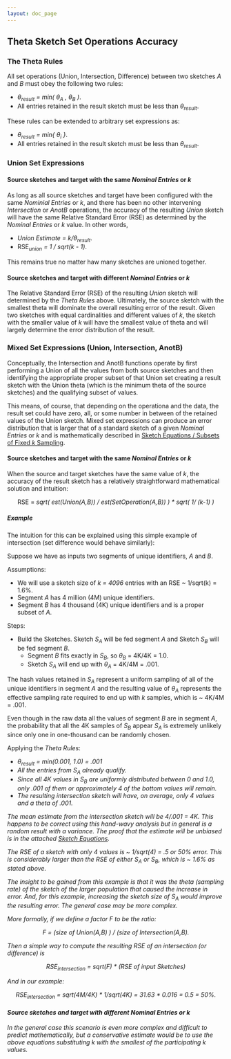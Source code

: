 ```yaml
---
layout: doc_page
---
```


## Theta Sketch Set Operations Accuracy

### The Theta Rules

All set operations (Union, Intersection, Difference) between two sketches <i>A</i> and <i>B</i> 
must obey the following two rules:

* <i>&theta;<sub>result</sub> = min( &theta;<sub>A</sub> , &theta;<sub>B</sub> )</i>.
* All entries retained in the result sketch must be less than <i>&theta;<sub>result</sub></i>.

These rules can be extended to arbitrary set expressions as:

* <i>&theta;<sub>result</sub> = min{ &theta;<sub>i</sub> }</i>.
* All entries retained in the result sketch must be less than <i>&theta;<sub>result</sub></i>.

### Union Set Expressions

#### Source sketches and target with the same <i>Nominal Entries</i> or <i>k</i>

As long as all source sketches and target have been configured with the same <i>Nominial Entries</i> 
or <i>k</i>, and there has been no other intervening <i>Intersection</i> or <i>AnotB</i> operations, 
the accuracy of the resulting <i>Union</i> sketch will have the same Relative Standard Error (RSE) 
as determined by the <i>Nominal Entries</i> or <i>k</i> value. In other words,

* <i>Union Estimate = k/&theta;<sub>result</sub></i>.
* RSE<i><sub>union</sub> = 1 / sqrt(k - 1)</i>.

This remains true no matter haw many sketches are unioned together.

#### Source sketches and target with different <i>Nominal Entries</i> or <i>k</i>

The Relative Standard Error (RSE) of the resulting <i>Union</i> sketch will determined by
the <i>Theta Rules</i> above. Ultimately, the source sketch with the smallest theta will 
dominate the overall resulting error of the result. Given two sketches with equal cardinalities and 
different values of <i>k</i>, the sketch with the smaller value of <i>k</i> will have the smallest
value of theta and will largely determine the error distribution of the result. 

### Mixed Set Expressions (Union, Intersection, AnotB)

Conceptually, the Intersection and AnotB functions operate by first performing a Union of all the
values from both source sketches and then identifying the appropriate proper subset of that 
Union set creating a result sketch with the Union theta (which is the minimum theta of the source
sketches) and the qualifying subset of values. 

This means, of course, that depending on the operationa and the data, the result set could have 
zero, all, or some number in between of the retained values of the Union sketch. 
Mixed set expressions can produce an error distribution that is larger that of a standard sketch
of a given <i>Nominal Entries</i> or <i>k</i> and is mathematically described in 
<a href="{{site.docs_pdf_dir}}/SketchEquations.pdf">Sketch Equations / Subsets of Fixed <i>k</i> Sampling</a>. 

#### Source sketches and target with the same <i>Nominal Entries</i> or <i>k</i>

When the source and target sketches have the same value of <i>k</i>, 
the accuracy of the result sketch has a relatively straightforward mathematical solution and intuition:

<center>RSE = <i>sqrt( est(Union(A,B)) / est(SetOperation(A,B)) ) * sqrt( 1/ (k-1) )</i></center>

##### Example

The intuition for this can be explained using this simple example of intersection 
(set difference would behave similarly):

Suppose we have as inputs two segments of unique identifiers, <i>A</i> and <i>B</i>.

Assumptions:

* We will use a sketch size of <i>k = 4096</i> entries with an RSE ~ 1/sqrt(k) = 1.6%.
* Segment <i>A</i> has 4 million (4M) unique identifiers.
* Segment <i>B</i> has 4 thousand (4K) unique identifiers and is a proper subset of <i>A</i>.

Steps:

* Build the Sketches. Sketch <i>S<sub>A</sub></i> will be fed segment <i>A</i> and Sketch <i>S<sub>B</sub></i> 
will be fed segment <i>B</i>.
    * Segment <i>B</i> fits exactly in <i>S<sub>B</sub></i>, so <i>&theta;<sub>B</sub></i> = 4K/4K = 1.0.
    * Sketch <i>S<sub>A</sub></i> will end up with <i>&theta;<sub>A</sub></i> = 4K/4M = .001.

The hash values retained in <i>S<sub>A</sub></i> represent a uniform sampling of all of the unique identifiers 
in segment <i>A</i> and the resulting value of <i>&theta;<sub>A</sub></i> represents the effective sampling rate
required to end up with <i>k</i> samples, which is ~ 4K/4M = .001.

Even though in the raw data all the values of segment <i>B</i> are in segment <i>A</i>, the probability 
that all the 4K samples of <i>S<sub>B</sub></i> appear <i>S<sub>A</sub></i> is extremely unlikely since 
only one in one-thousand can be randomly chosen.

Applying the <i>Theta Rules</i>:

* <i>&theta;<sub>result</sub> = min(0.001, 1.0) = .001
* All the entries from <i>S<sub>A</sub></i> already qualify. 
* Since all 4K values in <i>S<sub>B</sub></i> are uniformly distributed between 0 and 1.0, only .001 of them 
or approximately 4 of the bottom values will remain.
* The resulting intersection sketch will have, on average, only 4 values and a theta of .001.

The mean estimate from the intersection sketch will be 4/.001 = 4K. 
This happens to be correct using this hand-wavy analysis but in general is a random result with a variance. 
The proof that the estimate will be unbiased is in the attached 
<a href="{{site.docs_pdf_dir}}/SketchEquations.pdf">Sketch Equations</a>.

The RSE of a sketch with only 4 values is ~ 1/sqrt(4) = .5 or 50% error. 
This is considerably larger than the RSE of either <i>S<sub>A</sub></i> or <i>S<sub>B</sub></i>, 
which is ~ 1.6% as stated above.

The insight to be gained from this example is that it was the theta (sampling rate) of the sketch of the 
larger population that caused the increase in error. 
And, for this example, increasing the sketch size of <i>S<sub>A</sub></i> would improve the resulting error. 
The general case may be more complex.

More formally, if we define a factor <i>F</i> to be the ratio:

<center><i>F</i> = (size of Union(A,B) ) / (size of Intersection(A,B).</center>

Then a simple way to compute the resulting RSE of an intersection (or difference) is

<center>RSE<sub><i>intersection</i></sub> = <i>sqrt(F) * (RSE of input Sketches)</i></center>

And in our example:

<center>RSE<sub><i>intersection</i></sub> = sqrt(4M/4K) * 1/sqrt(4K) = 31.63 * 0.016 =  0.5 = 50%.</center>


#### Source sketches and target with different <i>Nominal Entries</i> or <i>k</i>

In the general case this scenario is even more complex and difficult to predict mathematically, but a conservative
estimate would be to use the above equations substituting <i>k</i> with the smallest of the participating 
<i>k</i> values.
